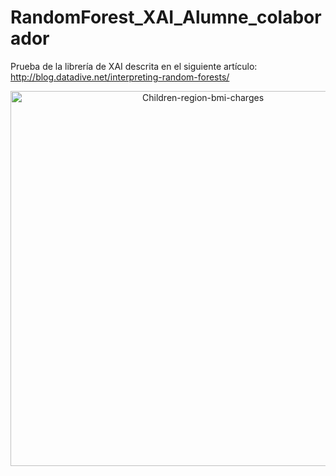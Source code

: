 # RandomForest_XAI_Alumne_colaborador
Prueba de la librería de XAI descrita en el siguiente artículo: http://blog.datadive.net/interpreting-random-forests/

<div>
    <a href="https://plotly.com/~FranArenas/6/?share_key=C6aiV3wh3EkXGmqhcoByKm" target="_blank" title="Children-region-bmi-charges" style="display: block; text-align: center;"><img src="https://plotly.com/~FranArenas/6.png?share_key=C6aiV3wh3EkXGmqhcoByKm" alt="Children-region-bmi-charges" style="max-width: 100%;width: 600px;"  width="600" onerror="this.onerror=null;this.src='https://plotly.com/404.png';" /></a>
    <script data-plotly="FranArenas:6" sharekey-plotly="C6aiV3wh3EkXGmqhcoByKm" src="https://plotly.com/embed.js" async></script>
</div>



